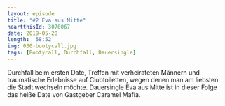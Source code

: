 ```yaml
---
layout: episode
title: "#2 Eva aus Mitte"
heartthisId: 3070067
date: 2019-05-20
length: '58:52'
img: 030-bootycall.jpg
tags: [Bootycall, Durchfall, Dauersingle]
---
```

Durchfall beim ersten Date, Treffen mit verheirateten Männern und traumatische Erlebnisse auf Clubtoiletten, wegen denen man am liebsten die Stadt wechseln möchte. Dauersingle Eva aus Mitte ist in dieser Folge das heiße Date von Gastgeber Caramel Mafia.